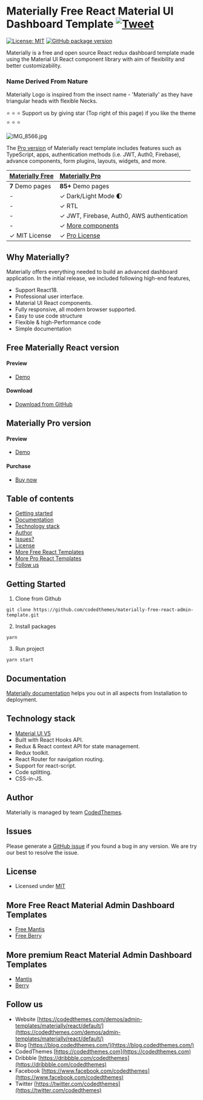 # Materially Free React Material UI Dashboard Template [![Tweet](https://img.shields.io/twitter/url/http/shields.io.svg?style=social)](https://twitter.com/intent/tweet?text=Download%20Materially%20React%20-%20The%20professional%20Material%20designed%20React%20Admin%20Dashboard%20Template%20&url=https://codedthemes.com/demos/admin-templates/materially/react/default&via=codedthemes&hashtags=reactjs,webdev,developers,javascript)

[![License: MIT](https://img.shields.io/badge/License-MIT-yellow.svg)](https://opensource.org/licenses/MIT)
[![GitHub package version](https://img.shields.io/github/package-json/v/codedthemes/materially-free-react-admin-template)](https://github.com/codedthemes/materially-free-react-admin-template/)

Materially is a free and open source React redux dashboard template made using the Material UI React component library with aim of flexibility and better customizability.

### Name Derived From Nature

Materially Logo is inspired from the insect name - 'Materially' as they have triangular heads with flexible Necks.

:star: :star: :star: Support us by giving star (Top right of this page) if you like the theme :star: :star: :star:

![IMG_8566.jpg](https://org-public-assets.s3.us-west-2.amazonaws.com/Free-Version-Banners/GITHUB-FREE-REACT-REPO%20-%20Materially.jpg)

The [Pro version](https://codedthemes.com/demos/admin-templates/materially/react/default) of Materially react template includes features such as TypeScript, apps, authentication methods (i.e. JWT, Auth0, Firebase), advance components, form plugins, layouts, widgets, and more.

| [Materially Free](https://codedthemes.com/demos/admin-templates/materially/react/free/) | [Materially Pro](https://codedthemes.com/demos/admin-templates/materially/react/default)                                                                           |
| --------------------------------------------------------------------------------------- | :----------------------------------------------------------------------------------------------------------------------------------------------------------------- |
| **7** Demo pages                                                                        | **85+** Demo pages                                                                                                                                                 |
| -                                                                                       | ✓ Dark/Light Mode 🌓                                                                                                                                               |
| -                                                                                       | ✓ RTL                                                                                                                                                              |
| -                                                                                       | ✓ JWT, Firebase, Auth0, AWS authentication                                                                                                                         |
| -                                                                                       | ✓ [More components](https://codedthemes.com/demos/admin-templates/materially/react/default/basic/accordion)                                                        |
| ✓ MIT License                                                                           | ✓ [Pro License](https://codedthemes.com/item/materially-reactjs-admin-dashboard/?utm_source=free_demo&utm_medium=codedthemes&utm_campaign=button_download_premium) |

## Why Materially?

Materially offers everything needed to build an advanced dashboard application. In the initial release, we included following high-end features,

- Support React18.
- Professional user interface.
- Material UI React components.
- Fully responsive, all modern browser supported.
- Easy to use code structure
- Flexible & high-Performance code
- Simple documentation

## Free Materially React version

#### Preview

- [Demo](https://codedthemes.com/demos/admin-templates/materially/react/free/)

#### Download

- [Download from GitHub](https://github.com/codedthemes/materially-free-react-admin-template)

## Materially Pro version

#### Preview

- [Demo](https://codedthemes.com/demos/admin-templates/materially/react/default)

#### Purchase

- [Buy now](https://codedthemes.com/item/materially-reactjs-admin-dashboard/?utm_source=free_demo&utm_medium=codedthemes&utm_campaign=button_download_premium)

## Table of contents

- [Getting started](#getting-started)
- [Documentation](#documentation)
- [Technology stack](#technology-stack)
- [Author](#author)
- [Issues?](#issues)
- [License](#license)
- [More Free React Templates](#more-free-react-material-admin-dashboard-templates)
- [More Pro React Templates](#more-premium-react-material-admin-dashboard-templates)
- [Follow us](#follow-us)

## Getting Started

1. Clone from Github

```
git clone https://github.com/codedthemes/materially-free-react-admin-template.git
```

2. Install packages

```
yarn
```

3. Run project

```
yarn start
```

## Documentation

[Materially documentation](https://codedthemes.gitbook.io/materially-react-material-documentation/) helps you out in all aspects from Installation to deployment.

## Technology stack

- [Material UI V5](https://mui.com/core/)
- Built with React Hooks API.
- Redux & React context API for state management.
- Redux toolkit.
- React Router for navigation routing.
- Support for react-script.
- Code splitting.
- CSS-in-JS.

## Author

Materially is managed by team [CodedThemes](https://codedthemes.com).

## Issues

Please generate a [GitHub issue](https://github.com/codedthemes/materially-free-react-admin-template/issues) if you found a bug in any version. We are try our best to resolve the issue.

## License

- Licensed under [MIT](https://github.com/codedthemes/materially-free-react-admin-template/blob/main/LICENSE)

## More Free React Material Admin Dashboard Templates

- [Free Mantis](https://mui.com/store/items/mantis-free-react-admin-dashboard-template/)
- [Free Berry](https://mui.com/store/items/berry-react-material-admin-free/)

## More premium React Material Admin Dashboard Templates

- [Mantis](https://mui.com/store/items/mantis-react-admin-dashboard-template/)
- [Berry](https://mui.com/store/items/berry-react-material-admin/)

## Follow us

- Website [https://codedthemes.com/demos/admin-templates/materially/react/default/](https://codedthemes.com/demos/admin-templates/materially/react/default/)
- Blog [https://blog.codedthemes.com/](https://blog.codedthemes.com/)
- CodedThemes [https://codedthemes.com](https://codedthemes.com)
- Dribbble [https://dribbble.com/codedthemes](https://dribbble.com/codedthemes)
- Facebook [https://www.facebook.com/codedthemes](https://www.facebook.com/codedthemes)
- Twitter [https://twitter.com/codedthemes](https://twitter.com/codedthemes)
